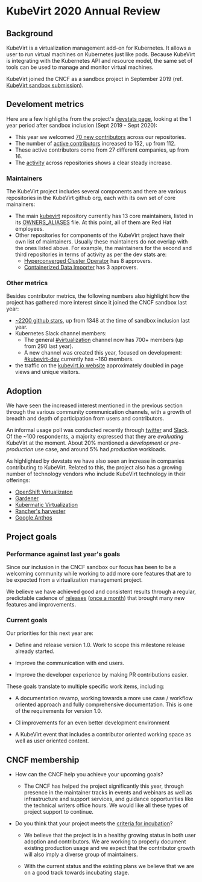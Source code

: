 # KubeVirt 2020 Annual Review

## Background

KubeVirt is a virtualization management add-on for Kubernetes. It allows a user
to run virtual machines on Kubernetes just like pods. Because KubeVirt is
integrating with the Kubernetes API and resource model, the same set of tools
can be used to manage and monitor virtual machines.

KubeVirt joined the CNCF as a sandbox project in September 2019 (ref.
[KubeVirt sandbox submission](https://github.com/cncf/toc/blob/master/proposals/sandbox/kubevirt.adoc)).

## Develoment metrics

Here are a few highligths from the project's [devstats
page](https://kubevirt.devstats.cncf.io/), looking at the 1 year period after
sandbox inclusion (Sept 2019 - Sept 2020):

 - This year we welcomed [70 new contributors](https://kubevirt.devstats.cncf.io/d/52/new-contributors-table?orgId=1&from=1567288800000&to=1598997599000) across our repositories.
 - The number of [active contributors](https://kubevirt.devstats.cncf.io/d/7/companies-contributing-in-repository-groups?orgId=1&from=1567288800000&to=1598997599000&var-period=m&var-repogroup_name=All)
   increased to 152, up from 112.
 - These active contributors come from 27 different companies, up from 16.
 - The
   [activity](https://kubevirt.devstats.cncf.io/d/1/activity-repository-groups?orgId=1&from=1567288800000&to=1598997599000&var-period=d7&var-repogroups=All)
   across repositories shows a clear steady increase.
 
### Maintainers

The KubeVirt project includes several components and there are various
repositories in the KubeVirt github org, each with its own set of core
mainainers:

 - The main [kubevirt](https://github.com/kubevirt/kubevirt) repository
   currently has 13 core maintainers, listed in its
   [OWNERS_ALIASES](https://github.com/kubevirt/kubevirt/blob/master/OWNERS_ALIASES)
   file. At this point, all of them are Red Hat employees.
 - Other repositories for components of the KubeVirt project have their own list
   of maintainers. Usually these maintainers do not overlap with the ones listed
   above. For example, the maintainers for the second and third repositories in
   terms of activity as per the dev stats are:
   - [Hyperconverged Cluster Operator](https://github.com/kubevirt/hyperconverged-cluster-operator/blob/master/OWNERS_ALIASES) has 8 approvers.
   - [Containerized Data Importer](https://github.com/kubevirt/containerized-data-importer/blob/master/OWNERS_ALIASES) has 3 approvers.


### Other metrics

Besides contributor metrics, the following numbers also highlight how the
project has gathered more interest since it joined the CNCF sandbox last year:

 - [~2200 github stars](https://github.com/kubevirt/kubevirt/stargazers), up from 1348 at the time of sandbox inclusion last year.
 - Kubernetes Slack channel members:
   - The general [#virtualization](https://kubernetes.slack.com/archives/C8ED7RKFE) channel now has 700+ members (up from 290 last year).
   - A new channel was created this year, focused on development:
     [#kubevirt-dev](https://kubernetes.slack.com/archives/C0163DT0R8X)
     currently has ~160 members.
 - the traffic on the [kubevirt.io website](https://kubevirt.io) approximately
   doubled in page views and unique visitors.

## Adoption

We have seen the increased interest mentioned in the previous section through
the various community communication channels, with a growth of breadth and depth
of participation from users and contributors.

An informal usage poll was conducted recently through
[twitter](https://twitter.com/kubevirt/status/1319251272772603904) and
[Slack](https://kubernetes.slack.com/archives/C8ED7RKFE/p1603368795347300). Of
the ~100 respondents, a majority expressed that they are _evaluating_ KubeVirt
at the moment. About 20% mentioned a _development or pre-production_ use case,
and around 5% had _production_ workloads.

As highlighted by devstats we have also seen an increase in companies
contributing to KubeVirt. Related to this, the project also has a growing number
of technology vendors who include KubeVirt technology in their offerings:

  - [OpenShift Virtualizaton](https://www.openshift.com/learn/topics/virtualization/)
  - [Gardener](https://gardener.cloud/blog/2020-10/00/)
  - [Kubermatic Virtualization](https://www.kubermatic.com/products/kubevirt/)
  - [Rancher's harvester](https://github.com/rancher/harvester/blob/766abd06561b059c1af623aacc4e505db471ceee/deploy/charts/harvester/README.md)
  - [Google Anthos](https://youtu.be/RE0A3kHT3LA?t=126)

## Project goals

### Performance against last year's goals

Since our inclusion in the CNCF sandbox our focus has been to be a welcoming
community while working to add more core features that are to be expected from a
virtualization management project.

We believe we have achieved good and consistent results through a regular,
predictable cadence of [releases](https://github.com/kubevirt/kubevirt/releases)
([once a month](https://kubevirt.io/blogs/releases.html)) that brought many new
features and improvements.

### Current goals

Our priorities for this next year are:

 - Define and release version 1.0. Work to scope this milestone release already
   started.

 - Improve the communication with end users.

 - Improve the developer experience by making PR contributions easier.

These goals translate to multiple specific work items, including:

 - A documentation revamp, working towards a more use case / workflow oriented
   approach and fully comprehensive documentation. This is one of the
   requirements for version 1.0.

 - CI improvements for an even better development environment

 - A KubeVirt event that includes a contributor oriented working space as
   well as user oriented content.

## CNCF membership

 - How can the CNCF help you achieve your upcoming goals?
 
   - The CNCF has helped the project significantly this year, through presence
     in the maintainer tracks in events and webinars as well as infrastructure
     and support services, and guidance opportunities like the technical writers
     office hours. We would like all these types of project support to continue.

 - Do you think that your project meets the [criteria for
   incubation](https://github.com/cncf/toc/blob/master/process/graduation_criteria.md#incubating-stage)?
 
   - We believe that the project is in a healthy growing status in both user
     adoption and contributors. We are working to properly document existing
     production usage and we expect that the contributor growth will also imply
     a diverse group of maintainers.

   - With the current status and the existing plans we believe that we are on a
     good track towards incubating stage.

